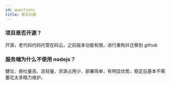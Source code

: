 ```yaml
---
id: questions
title: 常见问题
---
```



### 项目是否开源？
开源，老代码代码托管在码云，之前版本功能有限，进行重构并迁移到 github


### 服务端为什么不使用 nodejs？
健壮、吞吐量高、且轻量、资源占用少、部署简单，有明显优势，稳定后基本不需要花太多精力维护。


